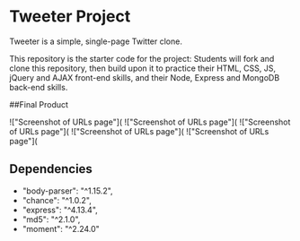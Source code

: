 # Tweeter Project

Tweeter is a simple, single-page Twitter clone.

This repository is the starter code for the project: Students will fork and clone this repository, then build upon it to practice their HTML, CSS, JS, jQuery and AJAX front-end skills, and their Node, Express and MongoDB back-end skills.

##Final Product

!["Screenshot of URLs page"](
!["Screenshot of URLs page"](
!["Screenshot of URLs page"](
!["Screenshot of URLs page"](
!["Screenshot of URLs page"](

## Dependencies

-   "body-parser": "^1.15.2",
-   "chance": "^1.0.2",
-   "express": "^4.13.4",
-   "md5": "^2.1.0",
-   "moment": "^2.24.0"
